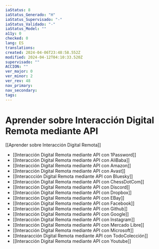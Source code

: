 ```yaml
---
iaStatus: 8
iaStatus_Generado: "H"
iaStatus_Supervisado: "-"
iaStatus_Validado: "-"
iaStatus_Model: ""
a11y: 0
checked: 0
lang: ES
translations: 
created: 2024-04-06T23:48:58.552Z
modified: 2024-04-12T04:10:33.520Z
supervisado: ""
ACCION: ""
ver_major: 0
ver_minor: 2
ver_rev: 48
nav_primary: 
nav_secondary: 
tags:
---
```

# Aprender sobre Interacción Digital Remota mediante API

[[Aprender sobre Interacción Digital Remota]]

* [[Interacción Digital Remota mediante API con 1Password]]
* [[Interacción Digital Remota mediante API con AliBaba]]
* [[Interacción Digital Remota mediante API con Amazon]]
* [[Interacción Digital Remota mediante API con Avast]]
* [[Interaccción Digital Remota mediante API con Bluesky]]
* [[Interacción Digital Remota mediante API con ChessDotCom]]
* [[Interacción Digital Remota mediante API con Discord]]
* [[Interacción Digital Remota mediante API con Dropbox]]
* [[Interacción Digital Remota mediante API con EBay]]
* [[Interacción Digital Remota mediante API con Facebook]]
* [[Interacción Digital Remota mediante API con Github]]
* [[Interacción Digital Remota mediante API con Google]]
* [[Interacción Digital Remota mediante API con Instagram]]
* [[Interacción Digital Remota mediante API con Mercado Libre]]
* [[Interacción Digital Remota mediante API con Microsoft]]
* [[Intearacción Digital Remota mediante API con TodoColección]]
* [[Interacción Digital Remota mediante API con Youtube]]
